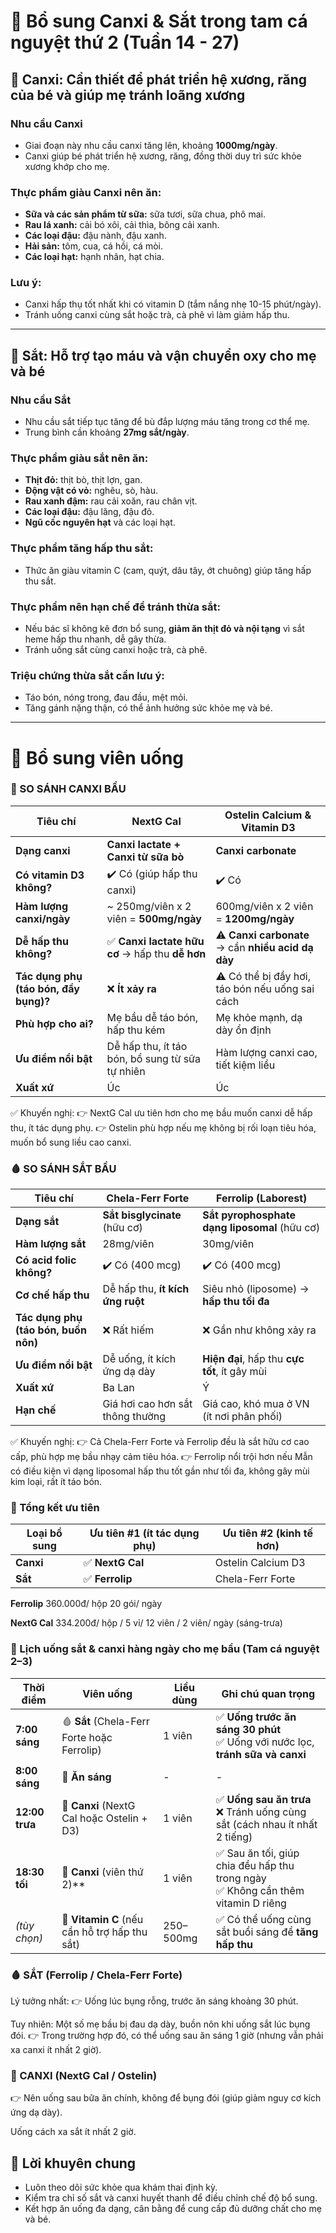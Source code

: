 # 🍼 Bổ sung Canxi & Sắt trong tam cá nguyệt thứ 2 (Tuần 14 - 27)

## 🦴 Canxi: Cần thiết để phát triển hệ xương, răng của bé và giúp mẹ tránh loãng xương

### Nhu cầu Canxi
- Giai đoạn này nhu cầu canxi tăng lên, khoảng **1000mg/ngày**.
- Canxi giúp bé phát triển hệ xương, răng, đồng thời duy trì sức khỏe xương khớp cho mẹ.

### Thực phẩm giàu Canxi nên ăn:
- **Sữa và các sản phẩm từ sữa:** sữa tươi, sữa chua, phô mai.
- **Rau lá xanh:** cải bó xôi, cải thìa, bông cải xanh.
- **Các loại đậu:** đậu nành, đậu xanh.
- **Hải sản:** tôm, cua, cá hồi, cá mòi.
- **Các loại hạt:** hạnh nhân, hạt chia.

### Lưu ý:
- Canxi hấp thụ tốt nhất khi có vitamin D (tắm nắng nhẹ 10-15 phút/ngày).
- Tránh uống canxi cùng sắt hoặc trà, cà phê vì làm giảm hấp thu.

---

## 🍖 Sắt: Hỗ trợ tạo máu và vận chuyển oxy cho mẹ và bé

### Nhu cầu Sắt
- Nhu cầu sắt tiếp tục tăng để bù đắp lượng máu tăng trong cơ thể mẹ.
- Trung bình cần khoảng **27mg sắt/ngày**.

### Thực phẩm giàu sắt nên ăn:
- **Thịt đỏ:** thịt bò, thịt lợn, gan.
- **Động vật có vỏ:** nghêu, sò, hàu.
- **Rau xanh đậm:** rau cải xoăn, rau chân vịt.
- **Các loại đậu:** đậu lăng, đậu đỏ.
- **Ngũ cốc nguyên hạt** và các loại hạt.

### Thực phẩm tăng hấp thu sắt:
- Thức ăn giàu vitamin C (cam, quýt, dâu tây, ớt chuông) giúp tăng hấp thu sắt.

### Thực phẩm nên hạn chế để tránh thừa sắt:
- Nếu bác sĩ không kê đơn bổ sung, **giảm ăn thịt đỏ và nội tạng** vì sắt heme hấp thu nhanh, dễ gây thừa.
- Tránh uống sắt cùng canxi hoặc trà, cà phê.

### Triệu chứng thừa sắt cần lưu ý:
- Táo bón, nóng trong, đau đầu, mệt mỏi.
- Tăng gánh nặng thận, có thể ảnh hưởng sức khỏe mẹ và bé.

---

# 💊 Bổ sung viên uống

### 🦴 SO SÁNH CANXI BẦU

| Tiêu chí                              | **NextG Cal**                                   | **Ostelin Calcium & Vitamin D3**                   |
| ------------------------------------- | ----------------------------------------------- | -------------------------------------------------- |
| **Dạng canxi**                        | **Canxi lactate + Canxi từ sữa bò**             | **Canxi carbonate**                                |
| **Có vitamin D3 không?**              | ✔️ Có (giúp hấp thu canxi)                      | ✔️ Có                                              |
| **Hàm lượng canxi/ngày**              | \~ 250mg/viên x 2 viên = **500mg/ngày**         | 600mg/viên x 2 viên = **1200mg/ngày**              |
| **Dễ hấp thu không?**                 | ✅ **Canxi lactate hữu cơ** → hấp thu **dễ hơn** | ⚠️ **Canxi carbonate** → cần **nhiều acid dạ dày** |
| **Tác dụng phụ (táo bón, đầy bụng)?** | ❌ **Ít xảy ra**                                 | ⚠️ Có thể bị đầy hơi, táo bón nếu uống sai cách    |
| **Phù hợp cho ai?**                   | Mẹ bầu dễ táo bón, hấp thu kém                  | Mẹ khỏe mạnh, dạ dày ổn định                       |
| **Ưu điểm nổi bật**                   | Dễ hấp thu, ít táo bón, bổ sung từ sữa tự nhiên | Hàm lượng canxi cao, tiết kiệm liều                |
| **Xuất xứ**                           | Úc                                              | Úc                                                 |

✅ Khuyến nghị:
👉 NextG Cal ưu tiên hơn cho mẹ bầu muốn canxi dễ hấp thu, ít tác dụng phụ.
👉 Ostelin phù hợp nếu mẹ không bị rối loạn tiêu hóa, muốn bổ sung liều cao canxi.

### 🩸 SO SÁNH SẮT BẦU

| Tiêu chí                             | **Chela-Ferr Forte**             | **Ferrolip (Laborest)**                       |
| ------------------------------------ | -------------------------------- | --------------------------------------------- |
| **Dạng sắt**                         | **Sắt bisglycinate** (hữu cơ)    | **Sắt pyrophosphate dạng liposomal** (hữu cơ) |
| **Hàm lượng sắt**                    | 28mg/viên                        | 30mg/viên                                     |
| **Có acid folic không?**             | ✔️ Có (400 mcg)                  | ✔️ Có (400 mcg)                               |
| **Cơ chế hấp thu**                   | Dễ hấp thu, **ít kích ứng ruột** | Siêu nhỏ (liposome) → **hấp thu tối đa**      |
| **Tác dụng phụ (táo bón, buồn nôn)** | ❌ Rất hiếm                       | ❌ Gần như không xảy ra                        |
| **Ưu điểm nổi bật**                  | Dễ uống, ít kích ứng dạ dày      | **Hiện đại**, hấp thu **cực tốt**, ít gây mùi |
| **Xuất xứ**                          | Ba Lan                           | Ý                                             |
| **Hạn chế**                          | Giá hơi cao hơn sắt thông thường | Giá cao, khó mua ở VN (ít nơi phân phối)      |

✅ Khuyến nghị:
👉 Cả Chela-Ferr Forte và Ferrolip đều là sắt hữu cơ cao cấp, phù hợp mẹ bầu nhạy cảm tiêu hóa.
👉 Ferrolip nổi trội hơn nếu Mẫn có điều kiện vì dạng liposomal hấp thu tốt gần như tối đa, không gây mùi kim loại, rất ít táo bón.

### 📌 Tổng kết ưu tiên

| Loại bổ sung | Ưu tiên #1 (ít tác dụng phụ) | Ưu tiên #2 (kinh tế hơn) |
| ------------ | ---------------------------- | ------------------------ |
| **Canxi**    | ✅ **NextG Cal**              | Ostelin Calcium D3       |
| **Sắt**      | ✅ **Ferrolip**               | Chela-Ferr Forte         |

**Ferrolip**  360.000đ/ hộp 20 gói/ ngày

**NextG Cal** 334.200đ/ hộp / 5 vỉ/ 12 viên / 2 viên/ ngày (sáng-trưa)

### 📆 Lịch uống sắt & canxi hàng ngày cho mẹ bầu (Tam cá nguyệt 2–3)

| **Thời điểm**  | **Viên uống**                                 | **Liều dùng** | **Ghi chú quan trọng**                                                               |
| -------------- | --------------------------------------------- | ------------- | ------------------------------------------------------------------------------------ |
| **7:00 sáng**  | 🩸 **Sắt** (Chela-Ferr Forte hoặc Ferrolip)   | 1 viên        | ✅ **Uống trước ăn sáng 30 phút** <br> ✅ Uống với nước lọc, **tránh sữa và canxi**    |
| **8:00 sáng**  | 🥣 **Ăn sáng**                                | -             | -                                                                                    |
| **12:00 trưa** | 🦴 **Canxi** (NextG Cal hoặc Ostelin + D3)    | 1 viên        | ✅ **Uống sau ăn trưa** <br> ❌ Tránh uống cùng sắt (cách nhau ít nhất 2 tiếng)        |
| **18:30 tối**  | 🦴 **Canxi** (viên thứ 2)\*\*                 | 1 viên        | ✅ Sau ăn tối, giúp chia đều hấp thu trong ngày <br> ✅ Không cần thêm vitamin D riêng |
| *(tùy chọn)*   | 🍊 **Vitamin C** (nếu cần hỗ trợ hấp thu sắt) | 250–500mg     | ✅ Có thể uống cùng sắt buổi sáng để **tăng hấp thu**                                 |

### 🩸 SẮT (Ferrolip / Chela-Ferr Forte)
Lý tưởng nhất:
👉 Uống lúc bụng rỗng, trước ăn sáng khoảng 30 phút.

Tuy nhiên:
Một số mẹ bầu bị đau dạ dày, buồn nôn khi uống sắt lúc bụng đói.
👉 Trong trường hợp đó, có thể uống sau ăn sáng 1 giờ (nhưng vẫn phải xa canxi ít nhất 2 giờ).

### 🦴 CANXI (NextG Cal / Ostelin)
👉 Nên uống sau bữa ăn chính, không để bụng đói (giúp giảm nguy cơ kích ứng dạ dày).

Uống cách xa sắt ít nhất 2 giờ.

## 🔔 Lời khuyên chung
- Luôn theo dõi sức khỏe qua khám thai định kỳ.
- Kiểm tra chỉ số sắt và canxi huyết thanh để điều chỉnh chế độ bổ sung.
- Kết hợp ăn uống đa dạng, cân bằng để cung cấp đủ dưỡng chất cho mẹ và bé.

